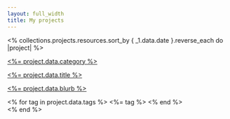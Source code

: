 ```yaml
---
layout: full_width
title: My projects
---
```


<div class="">
  <div class="mx-auto mt-12 grid max-w-xl gap-16 lg:max-w-none lg:grid-cols-2">
    <% collections.projects.resources.sort_by { _1.data.date }.reverse_each do |project| %>
      <div class="flex flex-col overflow-hidden rounded-lg shadow-lg">
        <div class="flex-shrink-0">
          <img class="h-80 w-full object-cover" src="<%= project.data.image_url %>" alt="">
        </div>
        <div class="flex flex-1 flex-col justify-between bg-white p-6">
          <div class="flex-1">
            <p class="text-sm font-medium text-indigo-600">
              <a href="#" class="hover:underline">
                <%= project.data.category %>
              </a>
            </p>
            <a href="#" class="mt-2 block">
              <p class="text-3xl font-semibold text-gray-900">
                <%= project.data.title %>
              </p>
              <p class="mt-3 text-base text-gray-500">
                <%= project.data.blurb %>
              </p>
            </a>
          </div>
          <div class="mt-6 flex items-center">
            <% for tag in project.data.tags %>
              <span class="mr-1 inline-flex items-center rounded-full bg-blue-100 px-2.5 py-0.5 text-xs font-medium text-blue-800"><%= tag %></span>
            <% end %>
          </div>
        </div>
      </div>
    <% end %>
  </div>
</div>
